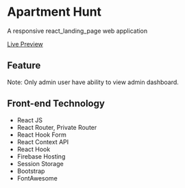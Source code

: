 # Apartment Hunt

A responsive react_landing_page web application

[Live Preview](https://react-landing-page-24419.web.app/)

## Feature


Note: Only admin user have ability to view admin dashboard.

## Front-end Technology

- React JS
- React Router, Private Router
- React Hook Form
- React Context API
- React Hook
- Firebase Hosting
- Session Storage
- Bootstrap
- FontAwesome

